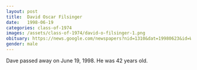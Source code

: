 ```yaml
---
layout: post
title:  David Oscar Filsinger
date:   1998-06-19
categories: class-of-1974
images: /assets/class-of-1974/david-o-filsinger-1.png
obituary: https://news.google.com/newspapers?nid=1310&dat=19980623&id=WExWAAAAIBAJ&sjid=7esDAAAAIBAJ&pg=5860%2C6194183
gender: male
---
```

Dave passed away on June 19, 1998. He was 42 years old.
